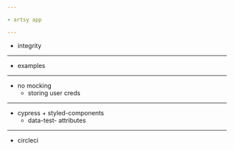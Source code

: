 ```yaml
---

- artsy app

---
```


- integrity

---

- examples

---

- no mocking
  - storing user creds

---

- cypress + styled-components
  - data-test- attributes

---

- circleci

